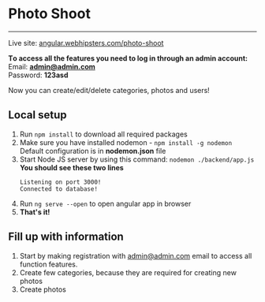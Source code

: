# Photo Shoot
----------

Live site: [angular.webhipsters.com/photo-shoot](https://angular.webhipsters.com/photo-shoot) </br>

**Тo access all the features you need to log in through an admin account:** </br>
Email: **admin@admin.com** </br>
Password: **123asd**

Now you can create/edit/delete categories, photos and users!

## Local setup

1. Run `npm install` to download all required packages
2. Make sure you have installed nodemon - `npm install -g nodemon` </br>
Default configuration is in **nodemon.json** file
3. Start Node JS server by using this command: `nodemon ./backend/app.js` </br>
    **You should see these two lines** 
    ```
    Listening on port 3000!
    Connected to database!
    ```
4. Run `ng serve --open` to open angular app in browser
5.  **That's it!**
## Fill up with information
1. Start by making registration with admin@admin.com email to access all function features.
2. Create few categories, because they are required for creating new photos
3. Create photos

